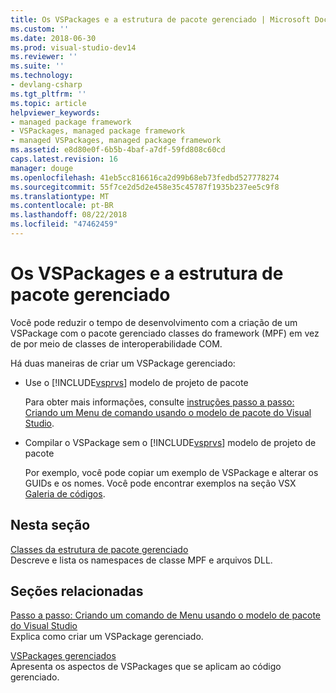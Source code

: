 ```yaml
---
title: Os VSPackages e a estrutura de pacote gerenciado | Microsoft Docs
ms.custom: ''
ms.date: 2018-06-30
ms.prod: visual-studio-dev14
ms.reviewer: ''
ms.suite: ''
ms.technology:
- devlang-csharp
ms.tgt_pltfrm: ''
ms.topic: article
helpviewer_keywords:
- managed package framework
- VSPackages, managed package framework
- managed VSPackages, managed package framework
ms.assetid: e8d80e0f-6b5b-4baf-a7df-59fd808c60cd
caps.latest.revision: 16
manager: douge
ms.openlocfilehash: 41eb5cc816616ca2d99b68eb73fedbd527778274
ms.sourcegitcommit: 55f7ce2d5d2e458e35c45787f1935b237ee5c9f8
ms.translationtype: MT
ms.contentlocale: pt-BR
ms.lasthandoff: 08/22/2018
ms.locfileid: "47462459"
---
```

# <a name="vspackages-and-the-managed-package-framework"></a>Os VSPackages e a estrutura de pacote gerenciado
Você pode reduzir o tempo de desenvolvimento com a criação de um VSPackage com o pacote gerenciado classes do framework (MPF) em vez de por meio de classes de interoperabilidade COM.  
  
 Há duas maneiras de criar um VSPackage gerenciado:  
  
-   Use o [!INCLUDE[vsprvs](../includes/vsprvs-md.md)] modelo de projeto de pacote  
  
     Para obter mais informações, consulte [instruções passo a passo: Criando um Menu de comando usando o modelo de pacote do Visual Studio](http://msdn.microsoft.com/library/1985fa7d-aad4-4866-b356-a125b6a246de).  
  
-   Compilar o VSPackage sem o [!INCLUDE[vsprvs](../includes/vsprvs-md.md)] modelo de projeto de pacote  
  
     Por exemplo, você pode copiar um exemplo de VSPackage e alterar os GUIDs e os nomes. Você pode encontrar exemplos na seção VSX [Galeria de códigos](http://code.msdn.microsoft.com/vsx/).  
  
## <a name="in-this-section"></a>Nesta seção  
 [Classes da estrutura de pacote gerenciado](../misc/managed-package-framework-classes.md)  
 Descreve e lista os namespaces de classe MPF e arquivos DLL.  
  
## <a name="related-sections"></a>Seções relacionadas  
 [Passo a passo: Criando um comando de Menu usando o modelo de pacote do Visual Studio](http://msdn.microsoft.com/library/1985fa7d-aad4-4866-b356-a125b6a246de)  
 Explica como criar um VSPackage gerenciado.  
  
 [VSPackages gerenciados](../misc/managed-vspackages.md)  
 Apresenta os aspectos de VSPackages que se aplicam ao código gerenciado.